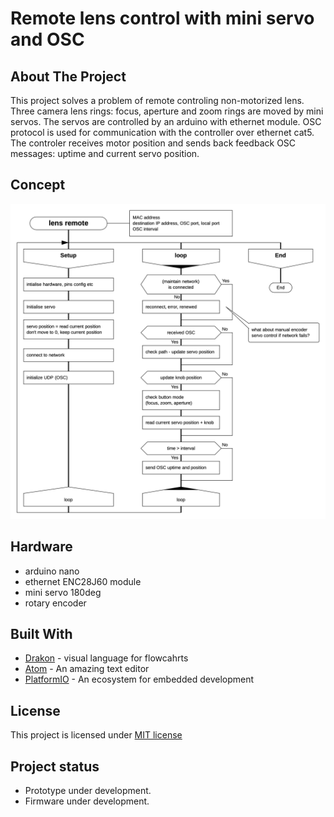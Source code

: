 # Remote lens control with mini servo and OSC

## About The Project

This project solves a problem of remote controling non-motorized lens. Three camera lens rings: focus, aperture and zoom rings are moved by mini servos. The servos are controlled by an arduino with ethernet module. OSC protocol is used for communication with the controller over ethernet cat5. The controler receives motor position and sends back feedback OSC messages: uptime and current servo position.

## Concept
![flow](doc/flow.png)
<!-- replace woith SVG? -->

## Hardware
* arduino nano
* ethernet ENC28J60 module
* mini servo 180deg
* rotary encoder

## Built With
* [Drakon](http://drakon-editor.sourceforge.net) - visual language for flowcahrts
* [Atom](https://atom.io) - An amazing text editor
* [PlatformIO](https://platformio.org) - An ecosystem for embedded development


## License
This project is licensed under [MIT license](http://opensource.org/licenses/mit-license.php)

## Project status
- Prototype under development.
- Firmware under development.
